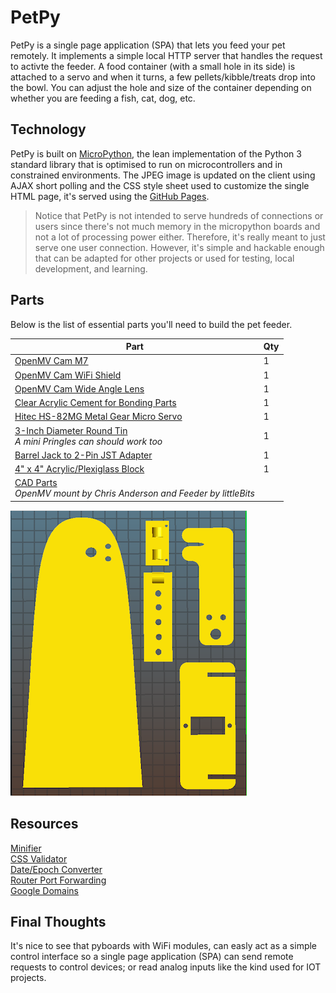 # PetPy
PetPy is a single page application (SPA) that lets you feed your pet remotely. It implements a simple local HTTP server that handles the request to activte the feeder. A food container (with a small hole in its side) is attached to a servo and when it turns, a few pellets/kibble/treats drop into the bowl. You can adjust the hole and size of the container depending on whether you are feeding a fish, cat, dog, etc.

## Technology
PetPy is built on [MicroPython](http://micropython.org), the lean implementation of the Python 3 standard library that is optimised to run on microcontrollers and in constrained environments. The JPEG image is updated on the client using AJAX short polling and the CSS style sheet used to customize the single HTML page, it's served using the [GitHub Pages](https://pages.github.com/).

> Notice that PetPy is not intended to serve hundreds of connections or users since there's not much memory in the micropython boards and not a lot of processing power either. Therefore, it's really meant to just serve one user connection.  However, it's simple and hackable enough that can be adapted for other projects or used for testing, local development, and learning.

## Parts

Below is the list of essential parts you'll need to build the pet feeder.

Part             | Qty 
---------------- | ----
[OpenMV Cam M7](http://openmv.io/products/openmv-cam-m7)<br /> | 1 
[OpenMV Cam WiFi Shield](http://openmv.io/products/wifi-shield "OpenMV Cam WiFi Shield")<br /> | 1 
[OpenMV Cam Wide Angle Lens](http://openmv.io/products/ultra-wide-angle-lens "OpenMV Cam Wide Angle Lens")<br /> | 1 
[Clear Acrylic Cement for Bonding Parts](https://www.amazon.com/Glarks-280-Pieces-Phillips-Stainless-Assortment/dp/B01G0KRGXC "Clear Acrylic Cement")<br /> | 1 
[Hitec HS-82MG Metal Gear Micro Servo](https://www.amazon.com/gp/product/B0012YXRJE/ref=ox_sc_act_title_1?smid=A20WEVHROQQX12&psc=1 "HS-82MG Servo")<br /> | 1 
[3-Inch Diameter Round Tin](https://www.amazon.com/gp/product/B01NCWUE6Y/ref=ox_sc_act_title_1?smid=AZA0I12YMQNES&psc=1 "Round Tin")<br /> *A mini Pringles can should work too* | 1 
[Barrel Jack to 2-Pin JST Adapter](https://www.frys.com/product/7726848 "Adapter")<br /> | 1 
[4" x 4" Acrylic/Plexiglass Block](https://www.ebay.com/itm/292072330728 "Base")<br /> | 1 
[CAD Parts](stl/ "STL files")<br />*OpenMV mount by Chris Anderson and Feeder by littleBits* |

![Parts](/img/3D-parts.png)

## Resources
[Minifier](http://minifycode.com/html-minifier/ "Minifier")<br />
[CSS Validator](http://jigsaw.w3.org/css-validator/#validate_by_input "Validator")<br />
[Date/Epoch Converter](http://www.esqsoft.com/javascript_examples/date-to-epoch.htm "Converter")<br />
[Router Port Forwarding](https://www.howtogeek.com/66214/how-to-forward-ports-on-your-router/)<br />
[Google Domains](https://domains.google/#/)<br />

## Final Thoughts
It's nice to see that pyboards with WiFi modules, can easly act as a simple control interface so a single page application (SPA) can send remote requests to control devices; or read analog inputs like the kind used for IOT projects.